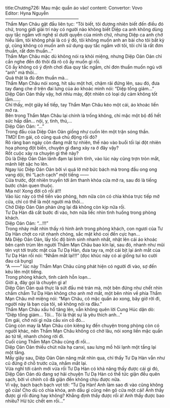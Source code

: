title:Chương726: Mau mặc quần áo vào!
content:
Convertor: Vovo<br>Editor: Hyna Nguyễn<br>————————————————–<br>Thẩm Mạn Châu gật đầu liên tục: “Tôi biết, tôi đương nhiên biết đến điều đó chứ, trong giới giải trí này có người nào không biết Diệp ca anh không dùng quy tắc ngầm với nghệ sĩ dưới quyền của mình chứ, nhưng Diệp ca anh chớ hiểu lầm, tôi không phải là có ý đó, tôi không muốn anh an bài cho tôi bất kỳ gì, cũng không có muốn anh sử dụng quy tắc ngầm với tôi, tôi chỉ là rất đơn thuần, rất đơn thuần…”<br>Thẩm Mạn Châu mặc dù không nói ra khỏi miệng, nhưng Diệp Oản Oản chỉ cần nghe đến đó thôi đã rõ cô ấy muốn gì rồi.<br>Cô ấy không có ý định chơi đùa quy tắc ngầm, chỉ đơn thuần muốn ngủ với “anh” mà thôi…<br>Quả thật là đủ đơn thuần mà…<br>Thẩm Mạn Châu nói xong, hít sâu một hơi, chậm rãi đứng lên, sau đó, đưa tay đang che ở trên đai lưng của áo khoác mình nói: “Diệp tổng giám…”<br>Diệp Oản Oản thấy vậy, hơi nhíu mày, đột nhiên có loại dự cảm không tốt lắm……<br>Chỉ thấy, một giây kế tiếp, tay Thẩm Mạn Châu kéo một cái, áo khoác liền mở ra.<br>Bên trong Thẩm Mạn Châu lại chính là trống không, chỉ mặc một bộ đồ hết sức hấp dẫn… nội, y, tình, thú,…<br>Diệp Oản Oản: “…”<br>Trong đầu của Diệp Oản Oản giống như cuốn lên một trận sóng thần.<br>TMD! Em gái, cô cũng quá chủ động rồi đó?<br>Rõ ràng ban ngày còn đang mất tự nhiên, thế nào vào buổi tối lại đột nhiên họa phong đột biến, chuyện gì đang xảy ra ở đây vậy?<br>Rốt cuộc xảy ra chuyện gì thế này?<br>Dù là Diệp Oản Oản lãnh đạm lại bình tĩnh, vào lúc này cũng trợn tròn mắt, mãnh liệt sặc ho lên.<br>Ngay lúc Diệp Oản Oản bởi vì quá lờ mờ bức bách mà trong đầu ong ong vang dội, thì “Lạch cạch” một tiếng ——<br>Cửa trước, đột nhiên truyền tới âm thanh khóa cửa mở ra, sau đó là tiếng bước chân quen thuộc.<br>Mịa nó! Xong đời cô rồi á!!!<br>Vào lúc này có thể tiến vào phòng, hơn nữa còn có chìa khóa trực tiếp mở cửa, chỉ có thể là một người mà thôi…<br>Chờ Diệp Oản Oản phản ứng lại đã không còn kịp nữa rồi.<br>Tư Dạ Hàn đã cất bước đi vào, hơn nữa liếc nhìn tình huống trong phòng khách.<br>Diệp Oản Oản: “…!!!”<br>Trong nháy mắt nhìn thấy rõ hình ảnh trong phòng khách, con ngươi của Tư Dạ Hàn chợt co rút nhanh chóng, sắc mặt khó coi đến cực hạn…<br>Mà Diệp Oản Oản, lấy tốc độ bình sinh nhanh nhất, nhặt lên cái áo khoác bên cạnh trùm lên người Thẩm Mạn Châu bao kín lại, sau đó, nhanh như mũi tên vọt tới trước mặt của Tư Dạ Hàn, đưa tay ra, một cái bịt lại ánh mắt của Tư Dạ Hàn rồi nói: “Nhắm mắt lại!!!” (đọc khúc này có ai giống tui ko cười đau cả bụng)<br>“A ——” lúc này Thẩm Mạn Châu cũng phát hiện có người đi vào, sợ đến kêu lên một tiếng.<br>Trong phòng khách, tình cảnh hỗn loạn…<br>Giời ạ, đây gọi là chuyện gì a!<br>Diệp Oản Oản quả thực là sứt đầu mẻ trán mà, một bên đứng như chết nhìn chầm chầm Tư Dạ Hàn không cho anh mở mắt, một bên nhìn về phía Thẩm Mạn Châu mở miệng nói: “Mạn Châu, cô mặc quần áo xong, bây giờ rời đi, người này là bạn của tôi, sẽ không nói ra đâu.”<br>Thẩm Mạn Châu xấu hổ tăng lên, vẫn không quên lời Cung Húc dặn dò: “Diệp tổng giám… Tôi… Tôi là thật sự là yêu thích anh…”<br>Em gái, chớ nói gì nữa cầu xin cô đó…<br>Cũng còn may là Mạn Châu còn kiêng kỵ đến chuyện trong phòng còn có người khác, nên Thẩm Mạn Châu không có chờ lâu, nói xong liền mặc quần áo tử tế, nhanh chóng rời đi.<br>Cuối cùng Thẩm Mạn Châu cũng đi rồi…<br>Diệp Oản Oản thiếu chút nữa hạ canxi, sau lưng mồ hôi lạnh một tầng lại một tầng.<br>Mấy giây sau, Diệp Oản Oản nâng mắt nhìn qua, chỉ thấy Tư Dạ Hàn vẫn như cũ đứng ở chỗ trước cửa, nhắm mắt lại.<br>Vừa nghĩ tới cảnh mới vừa rồi Tư Dạ Hàn có khả năng thấy được cái gì đó, Diệp Oản Oản dù đang sợ hãi chuyện Tư Dạ Hàn có thể tức giận đều quên sạch, bởi vì chính cô đã giận đến không chịu được nữa.<br>Vì vậy, bạch bạch bạch vọt tới: “Tư Dạ Hàn! Anh làm sao đi vào cũng không gõ cửa! Cho dù có chìa khóa, anh dầu gì cũng nên gõ cửa một cái! Anh thấy được gì rồi đúng hay không? Khẳng định thấy được rồi á! Anh thấy được bao nhiêu? Hừ tức chết em rồi…”